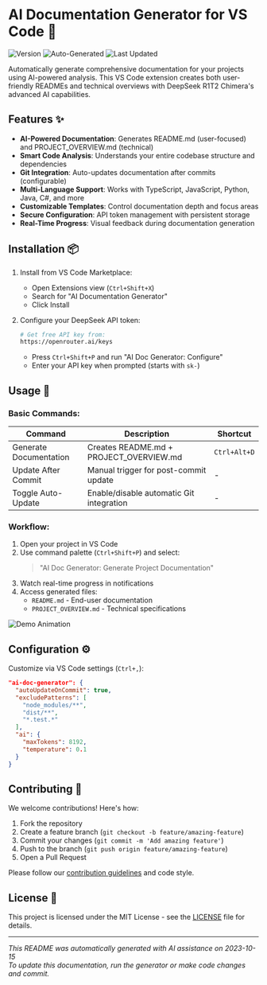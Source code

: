 

# AI Documentation Generator for VS Code 🤖

![Version](https://img.shields.io/badge/version-1.0.0-blue.svg)
![Auto-Generated](https://img.shields.io/badge/docs-auto--generated-brightgreen.svg)
![Last Updated](https://img.shields.io/badge/updated-2023-10-15-blue.svg)

Automatically generate comprehensive documentation for your projects using AI-powered analysis. This VS Code extension creates both user-friendly READMEs and technical overviews with DeepSeek R1T2 Chimera's advanced AI capabilities.

## Features ✨

- **AI-Powered Documentation**: Generates README.md (user-focused) and PROJECT_OVERVIEW.md (technical) 
- **Smart Code Analysis**: Understands your entire codebase structure and dependencies
- **Git Integration**: Auto-updates documentation after commits (configurable)
- **Multi-Language Support**: Works with TypeScript, JavaScript, Python, Java, C#, and more
- **Customizable Templates**: Control documentation depth and focus areas
- **Secure Configuration**: API token management with persistent storage
- **Real-Time Progress**: Visual feedback during documentation generation

## Installation 📦

1. Install from VS Code Marketplace:
   - Open Extensions view (`Ctrl+Shift+X`)
   - Search for "AI Documentation Generator"
   - Click Install

2. Configure your DeepSeek API token:
   ```bash
   # Get free API key from:
   https://openrouter.ai/keys
   ```
   - Press `Ctrl+Shift+P` and run "AI Doc Generator: Configure"
   - Enter your API key when prompted (starts with `sk-`)

## Usage 🚀

### Basic Commands:
| Command                          | Description                                  | Shortcut     |
|----------------------------------|----------------------------------------------|--------------|
| Generate Documentation           | Creates README.md + PROJECT_OVERVIEW.md     | `Ctrl+Alt+D` |
| Update After Commit              | Manual trigger for post-commit update       | -            |
| Toggle Auto-Update               | Enable/disable automatic Git integration    | -            |

### Workflow:
1. Open your project in VS Code
2. Use command palette (`Ctrl+Shift+P`) and select:
   > "AI Doc Generator: Generate Project Documentation"
3. Watch real-time progress in notifications
4. Access generated files:
   - `README.md` - End-user documentation
   - `PROJECT_OVERVIEW.md` - Technical specifications

![Demo Animation](https://example.com/path/to/demo.gif)

## Configuration ⚙️

Customize via VS Code settings (`Ctrl+,`):
```json
"ai-doc-generator": {
  "autoUpdateOnCommit": true,
  "excludePatterns": [
    "node_modules/**",
    "dist/**",
    "*.test.*"
  ],
  "ai": {
    "maxTokens": 8192,
    "temperature": 0.1
  }
}
```

## Contributing 🤝

We welcome contributions! Here's how:

1. Fork the repository
2. Create a feature branch (`git checkout -b feature/amazing-feature`)
3. Commit your changes (`git commit -m 'Add amazing feature'`)
4. Push to the branch (`git push origin feature/amazing-feature`)
5. Open a Pull Request

Please follow our [contribution guidelines](CONTRIBUTING.md) and code style.

## License 📄

This project is licensed under the MIT License - see the [LICENSE](LICENSE) file for details.

---

*This README was automatically generated with AI assistance on 2023-10-15*  
*To update this documentation, run the generator or make code changes and commit.*